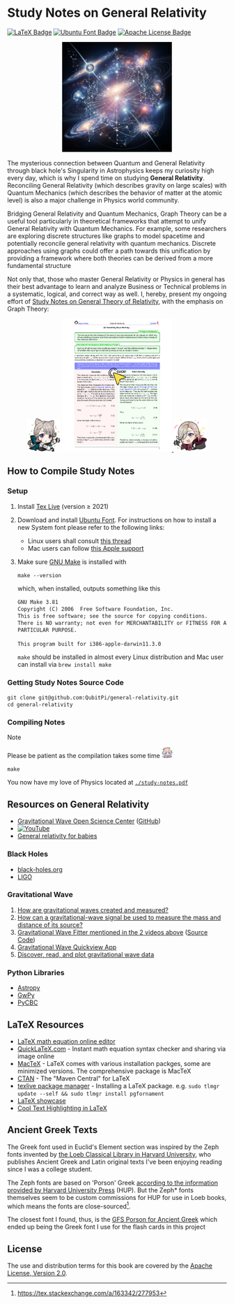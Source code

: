 Study Notes on General Relativity
=================================

[![LaTeX Badge][LaTeX Badge]][LaTeX URL]
[![Ubuntu Font Badge][Ubuntu Font Badge]][Ubuntu Font URL]
[![Apache License Badge]][Apache License, Version 2.0]

<div align="center">
    <a href="http://relativity.qubitpi.org/study-notes.pdf">
        <img src="./img/gr-quantum-graph.png" width="50%"/>
    </a>
</div>

The mysterious connection between Quantum and General Relativity through black hole's Singularity in Astrophysics keeps
my curiosity high every day, which is why I spend time on studying __General Relativity__. Reconciling General
Relativity (which describes gravity on large scales) with Quantum Mechanics (which describes the behavior of matter at
the atomic level) is also a major challenge in Physics world community. 

Bridging General Relativity and Quantum Mechanics, Graph Theory can be a useful tool particularly in theoretical
frameworks that attempt to unify General Relativity with Quantum Mechanics. For example, some researchers are exploring
discrete structures like graphs to model spacetime and potentially reconcile general relativity with quantum mechanics.
Discrete approaches using graphs could offer a path towards this unification by providing a framework where both
theories can be derived from a more fundamental structure

Not only that, those who master General Relativity or Physics in general has their best advantage to learn and analyze
Business or Technical problems in a systematic, logical, and correct way as well. I, hereby, present my ongoing effort
of [Study Notes on General Theory of Relativity][Study Notes on General Relativity], with the emphasis on Graph Theory:

<div align="center">
    <img src="img/Lynette.png" width="15%" />
    <a href="http://relativity.qubitpi.org/study-notes.pdf">
        <img src="./img/sample.png" width="50%"/>
    </a>
    <img src="img/Lyney.png" width="15%" />
</div>

How to Compile Study Notes
--------------------------

### Setup

1. Install [Tex Live][LaTeX URL] (version ≥ 2021)
2. Download and install [Ubuntu Font][Ubuntu Font URL]. For instructions on how to install a new System font please
   refer to the following links:

   - Linux users shall consult [this thread](https://askubuntu.com/a/191782)
   - Mac users can follow [this Apple support](https://support.apple.com/guide/font-book/install-and-validate-fonts-fntbk1000/mac)

3. Make sure [GNU Make] is installed with

   ```console
   make --version
   ```
   
   which, when installed, outputs something like this

   ```console
   GNU Make 3.81
   Copyright (C) 2006  Free Software Foundation, Inc.
   This is free software; see the source for copying conditions.
   There is NO warranty; not even for MERCHANTABILITY or FITNESS FOR A
   PARTICULAR PURPOSE.

   This program built for i386-apple-darwin11.3.0
   ```
   
   `make` should be installed in almost every Linux distribution and Mac user can install via `brew install make`

### Getting Study Notes Source Code

```console
git clone git@github.com:QubitPi/general-relativity.git
cd general-relativity
```

### Compiling Notes

> [!NOTE]
> Please be patient as the compilation takes some time <img src="https://github.com/QubitPi/QubitPi/blob/master/img/%E5%BF%83%E6%B5%B7.png?raw=true" width="5%" />

```console
make
```

You now have my love of Physics located at [`./study-notes.pdf`][Study Notes on General Relativity]

Resources on General Relativity
-------------------------------

- [Gravitational Wave Open Science Center](https://gwosc.org/) ([GitHub](https://github.com/gwosc-tutorial))
- [![YouTube](https://img.shields.io/badge/YouTube-FF0000?style=for-the-badge&logo=youtube&logoColor=white)](https://youtube.com/playlist?list=PL-CLnI8tPXu8bfJ5oVbVZdu16_xyg0Bkf&si=txt5-pf9fqk06ppp)
- [General relativity for babies](https://trello.com/c/LjQpMlyl)

### Black Holes

- [black-holes.org](https://www.black-holes.org/)
- [LIGO](https://www.ligo.caltech.edu/)

### Gravitational Wave

1. [How are gravitational waves created and measured?](https://youtu.be/ytV1KhjEQbs?si=goI3LG8Ohn0HPn1q)
2. [How can a gravitational-wave signal be used to measure the mass and distance of its source?](https://youtu.be/CySut_9aKc0?si=sDRkP365nliufWtO)
3. [Gravitational Wave Fitter mentioned in the 2 videos above](https://gravitational-wave-fitter.qubitpi.org/) ([Source Code](https://github.com/QubitPi/gravitational-wave-fitter))
4. [Gravitational Wave Quickview App](https://gravitational-wave-quickview.streamlit.app/)
5. [Discover, read, and plot gravitational wave data](https://nbviewer.org/github/QubitPi/jupyter-notebooks/blob/master/notebooks/gravitational-wave/Quickview.ipynb)

### Python Libraries

- [Astropy](https://www.astropy.org/)
- [GwPy](https://gwpy.github.io/docs/stable/)
- [PyCBC](https://pycbc.org/)

LaTeX Resources
---------------

- [LaTeX math equation online editor](https://latexeditor.lagrida.com/)
- [QuickLaTeX.com](https://quicklatex.com/) - Instant math equation syntax checker and sharing via image online
- [MacTeX](https://www.tug.org/mactex/) - LaTeX comes with various installation packges, some are minimized versions.
  The comprehensive package is MacTeX
- [CTAN](https://www.ctan.org/) - The "Maven Central" for LaTeX
- [texlive package manager](https://tug.org/texlive/doc/tlmgr.html) - Installing a LaTeX package. e.g.
  `sudo tlmgr update --self && sudo tlmgr install pgfornament`
- [LaTeX showcase](https://tex.stackexchange.com/questions/1319/showcase-of-beautiful-typography-done-in-tex-friends)
- [Cool Text Highlighting in LaTeX](https://tex.stackexchange.com/a/6029)

Ancient Greek Texts
-------------------

The Greek font used in Euclid's Element section was inspired by the Zeph fonts invented by
[the Loeb Classical Library in Harvard University](https://www.hup.harvard.edu/series/loeb-classical-library), who publishes Ancient Greek and Latin original texts I've been
enjoying reading since I was a college student.

The Zeph fonts are based on 'Porson' Greek [according to the information provided by Harvard University Press](https://www.loebclassics.com/page/logo)
(HUP). But the Zeph\* fonts themselves seem to be custom commissions for HUP for use in Loeb books, which means the
fonts are close-sourced[^1].

[^1]: https://tex.stackexchange.com/a/163342/277953

The closest font I found, thus, is the [GFS Porson for Ancient Greek](https://www.google.com/search?q=GFS+Porson+for+Ancient+Greek) which ended up being the Greek font I use for
the flash cards in this project

License
-------

The use and distribution terms for this book are covered by the [Apache License, Version 2.0].

[Apache License Badge]: https://img.shields.io/badge/Apache%202.0-F25910.svg?style=for-the-badge&logo=Apache&logoColor=white
[Apache License, Version 2.0]: https://www.apache.org/licenses/LICENSE-2.0

[GNU Make]: http://uploads.mitechie.com/books/Managing_Projects_with_GNU_Make_Third_Edition.pdf

[LaTeX Badge]: https://img.shields.io/badge/LaTeX-TeX%20Live%E2%89%A52021-008080.svg?style=for-the-badge&logo=latex&logoColor=white
[LaTeX URL]: https://tug.org/texlive/

[Study Notes on General Relativity]: http://relativity.qubitpi.org/study-notes.pdf

[Ubuntu Font Badge]: https://img.shields.io/badge/Ubuntu%20Font-E95420.svg?style=for-the-badge&logo=ubuntu&logoColor=white
[Ubuntu Font URL]: https://design.ubuntu.com/font

